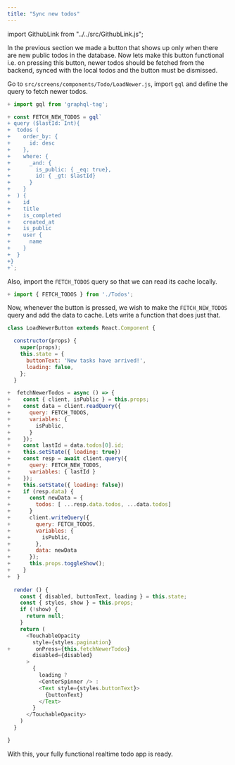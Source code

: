```yaml
---
title: "Sync new todos"
---
```


import GithubLink from "../../src/GithubLink.js";

In the previous section we made a button that shows up only when there are new public todos in the database. Now lets make this button functional i.e. on pressing this button, newer todos should be fetched from the backend, synced with the local todos and the button must be dismissed.

Go to `src/screens/components/Todo/LoadNewer.js`, import `gql` and define the query to fetch newer todos.

<GithubLink link="https://github.com/hasura/graphql-engine/blob/master/community/learn/graphql-tutorials/tutorials/react-native-apollo/app-final/src/screens/components/Todo/LoadNewer.js" />

```js
+ import gql from 'graphql-tag';

+ const FETCH_NEW_TODOS = gql`
+ query ($lastId: Int){
+  todos (
+    order_by: {
+      id: desc
+    },
+    where: {
+      _and: {
+        is_public: { _eq: true},
+        id: { _gt: $lastId}
+      }
+    }
+  ) {
+    id
+    title
+    is_completed
+    created_at
+    is_public
+    user {
+      name
+    }
+  }
+}
+`;
```

Also, import the `FETCH_TODOS` query so that we can read its cache locally.

```js
+ import { FETCH_TODOS } from './Todos';
```

Now, whenever the button is pressed, we wish to make the `FETCH_NEW_TODOS` query and add the data to cache. Lets write a function that does just that.

```js
class LoadNewerButton extends React.Component {

  constructor(props) {
    super(props);
    this.state = {
      buttonText: 'New tasks have arrived!',
      loading: false,
    };
  }

+  fetchNewerTodos = async () => {
+    const { client, isPublic } = this.props;
+    const data = client.readQuery({
+      query: FETCH_TODOS,
+      variables: {
+        isPublic,
+      }
+    });
+    const lastId = data.todos[0].id;
+    this.setState({ loading: true})
+    const resp = await client.query({
+      query: FETCH_NEW_TODOS,
+      variables: { lastId }
+    });
+    this.setState({ loading: false})
+    if (resp.data) {
+      const newData = {
+        todos: [ ...resp.data.todos, ...data.todos]
+      }
+      client.writeQuery({
+        query: FETCH_TODOS,
+        variables: {
+          isPublic,
+        },
+        data: newData
+      });
+      this.props.toggleShow();
+    }
+  }
  
  render () {
    const { disabled, buttonText, loading } = this.state;
    const { styles, show } = this.props;
    if (!show) {
      return null;
    }
    return (
      <TouchableOpacity
        style={styles.pagination}
+        onPress={this.fetchNewerTodos}
        disabled={disabled}
      > 
        {
          loading ?
          <CenterSpinner /> :
          <Text style={styles.buttonText}>
            {buttonText}
          </Text>
        }
      </TouchableOpacity> 
    )
  }

}
```

With this, your fully functional realtime todo app is ready.